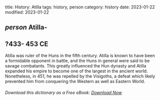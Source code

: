 title: History: Atilla
tags: history, person
category: history
date: 2023-01-22
modified: 2023-01-22

## _person_ Atilla-
 ?433-
453 CE
-
Atilla was ruler of the Huns in
the fifth century. Atilla is known to have been a formidable opponent in
battle, and the Huns in general were said to be savage combatants.
This greatly influenced the Hun dynasty and Atilla expanded his empire
to become one of the largest in the ancient world. Nonetheless, in
451, he was repelled by the Visigoths, a defeat which likely prevented
him from conquering the Western as well as Eastern World.


###### Download *this* dictionary as a Free eBook: [Download Now]({static}static/SerfHistoryDictionary.pdf)

